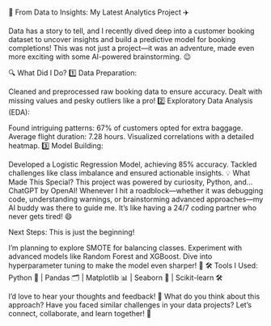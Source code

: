 🚀 From Data to Insights: My Latest Analytics Project ✈️

Data has a story to tell, and I recently dived deep into a customer booking dataset to uncover insights and build a predictive model for booking completions! This was not just a project—it was an adventure, made even more exciting with some AI-powered brainstorming. 😉

🔍 What Did I Do?
1️⃣ Data Preparation:

Cleaned and preprocessed raw booking data to ensure accuracy.
Dealt with missing values and pesky outliers like a pro!
2️⃣ Exploratory Data Analysis (EDA):

Found intriguing patterns:
67% of customers opted for extra baggage.
Average flight duration: 7.28 hours.
Visualized correlations with a detailed heatmap.
3️⃣ Model Building:

Developed a Logistic Regression Model, achieving 85% accuracy.
Tackled challenges like class imbalance and ensured actionable insights.
💡 What Made This Special?
This project was powered by curiosity, Python, and... ChatGPT by OpenAI!
Whenever I hit a roadblock—whether it was debugging code, understanding warnings, or brainstorming advanced approaches—my AI buddy was there to guide me. It’s like having a 24/7 coding partner who never gets tired! 😄

Next Steps:
This is just the beginning!

I’m planning to explore SMOTE for balancing classes.
Experiment with advanced models like Random Forest and XGBoost.
Dive into hyperparameter tuning to make the model even sharper! 🚀
🛠️ Tools I Used:
Python 🐍 | Pandas 🗂️ | Matplotlib 📊 | Seaborn 🎨 | Scikit-learn 🛠️

I’d love to hear your thoughts and feedback! 🙌 What do you think about this approach? Have you faced similar challenges in your data projects? Let’s connect, collaborate, and learn together! 💬

